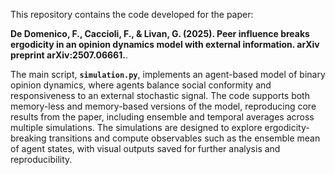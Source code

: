 This repository contains the code developed for the paper:

**De Domenico, F., Caccioli, F., & Livan, G. (2025). Peer influence breaks ergodicity in an opinion dynamics model with external information. arXiv preprint arXiv:2507.06661.**. 

The main script, **`simulation.py`**, implements an agent-based model of binary opinion dynamics, where agents balance social conformity and responsiveness to an external stochastic signal. The code supports both memory-less and memory-based versions of the model, reproducing core results from the paper, including ensemble and temporal averages across multiple simulations.
The simulations are designed to explore ergodicity-breaking transitions and compute observables such as the ensemble mean of agent states, with visual outputs saved for further analysis and reproducibility.
